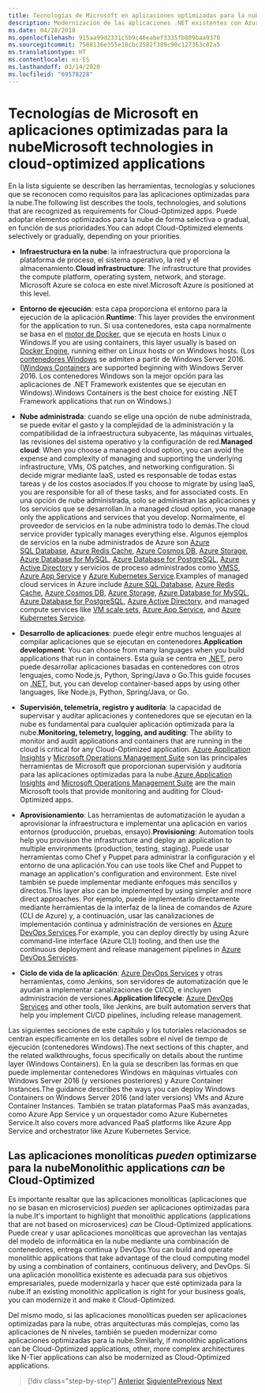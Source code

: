 ```yaml
---
title: Tecnologías de Microsoft en aplicaciones optimizadas para la nube
description: Modernización de las aplicaciones .NET existentes con Azure Clour y contenedores Windows | Tecnologías de Microsoft en aplicaciones optimizadas para la nube
ms.date: 04/28/2018
ms.openlocfilehash: 915aa99d2331c5b9c46eabef3335fb809baa9370
ms.sourcegitcommit: 7588136e355e10cbc2582f389c90c127363c02a5
ms.translationtype: HT
ms.contentlocale: es-ES
ms.lasthandoff: 03/14/2020
ms.locfileid: "69578228"
---
```

# <a name="microsoft-technologies-in-cloud-optimized-applications"></a><span data-ttu-id="3517c-103">Tecnologías de Microsoft en aplicaciones optimizadas para la nube</span><span class="sxs-lookup"><span data-stu-id="3517c-103">Microsoft technologies in cloud-optimized applications</span></span>

<span data-ttu-id="3517c-104">En la lista siguiente se describen las herramientas, tecnologías y soluciones que se reconocen como requisitos para las aplicaciones optimizadas para la nube.</span><span class="sxs-lookup"><span data-stu-id="3517c-104">The following list describes the tools, technologies, and solutions that are recognized as requirements for Cloud-Optimized apps.</span></span> <span data-ttu-id="3517c-105">Puede adoptar elementos optimizados para la nube de forma selectiva o gradual, en función de sus prioridades.</span><span class="sxs-lookup"><span data-stu-id="3517c-105">You can adopt Cloud-Optimized elements selectively or gradually, depending on your priorities.</span></span>

- <span data-ttu-id="3517c-106">**Infraestructura en la nube**: la infraestructura que proporciona la plataforma de proceso, el sistema operativo, la red y el almacenamiento.</span><span class="sxs-lookup"><span data-stu-id="3517c-106">**Cloud infrastructure**: The infrastructure that provides the compute platform, operating system, network, and storage.</span></span> <span data-ttu-id="3517c-107">Microsoft Azure se coloca en este nivel.</span><span class="sxs-lookup"><span data-stu-id="3517c-107">Microsoft Azure is positioned at this level.</span></span>

- <span data-ttu-id="3517c-108">**Entorno de ejecución**: esta capa proporciona el entorno para la ejecución de la aplicación.</span><span class="sxs-lookup"><span data-stu-id="3517c-108">**Runtime**: This layer provides the environment for the application to run.</span></span> <span data-ttu-id="3517c-109">Si usa contenedores, esta capa normalmente se basa en el [motor de Docker](https://docs.docker.com/engine/), que se ejecuta en hosts Linux o Windows.</span><span class="sxs-lookup"><span data-stu-id="3517c-109">If you are using containers, this layer usually is based on [Docker Engine](https://docs.docker.com/engine/), running either on Linux hosts or on Windows hosts.</span></span> <span data-ttu-id="3517c-110">(Los [contenedores Windows](https://docs.microsoft.com/virtualization/windowscontainers/about/) se admiten a partir de Windows Server 2016.</span><span class="sxs-lookup"><span data-stu-id="3517c-110">([Windows Containers](https://docs.microsoft.com/virtualization/windowscontainers/about/) are supported beginning with Windows Server 2016.</span></span> <span data-ttu-id="3517c-111">Los contenedores Windows son la mejor opción para las aplicaciones de .NET Framework existentes que se ejecutan en Windows).</span><span class="sxs-lookup"><span data-stu-id="3517c-111">Windows Containers is the best choice for existing .NET Framework applications that run on Windows.)</span></span>

- <span data-ttu-id="3517c-112">**Nube administrada**: cuando se elige una opción de nube administrada, se puede evitar el gasto y la complejidad de la administración y la compatibilidad de la infraestructura subyacente, las máquinas virtuales, las revisiones del sistema operativo y la configuración de red.</span><span class="sxs-lookup"><span data-stu-id="3517c-112">**Managed cloud**: When you choose a managed cloud option, you can avoid the expense and complexity of managing and supporting the underlying infrastructure, VMs, OS patches, and networking configuration.</span></span> <span data-ttu-id="3517c-113">Si decide migrar mediante IaaS, usted es responsable de todas estas tareas y de los costos asociados.</span><span class="sxs-lookup"><span data-stu-id="3517c-113">If you choose to migrate by using IaaS, you are responsible for all of these tasks, and for associated costs.</span></span> <span data-ttu-id="3517c-114">En una opción de nube administrada, solo se administran las aplicaciones y los servicios que se desarrollan.</span><span class="sxs-lookup"><span data-stu-id="3517c-114">In a managed cloud option, you manage only the applications and services that you develop.</span></span> <span data-ttu-id="3517c-115">Normalmente, el proveedor de servicios en la nube administra todo lo demás.</span><span class="sxs-lookup"><span data-stu-id="3517c-115">The cloud service provider typically manages everything else.</span></span> <span data-ttu-id="3517c-116">Algunos ejemplos de servicios en la nube administrados de Azure son [Azure SQL Database](https://azure.microsoft.com/services/sql-database), [Azure Redis Cache](https://azure.microsoft.com/services/cache/), [Azure Cosmos DB](https://azure.microsoft.com/services/cosmos-db/), [Azure Storage](https://azure.microsoft.com/services/storage/), [Azure Database for MySQL](https://azure.microsoft.com/services/mysql/), [Azure Database for PostgreSQL](https://azure.microsoft.com/services/postgresql/), [Azure Active Directory](https://azure.microsoft.com/services/active-directory/) y servicios de proceso administrados como [VMSS](https://azure.microsoft.com/services/virtual-machine-scale-sets/), [Azure App Service](https://azure.microsoft.com/services/app-service/) y [Azure Kubernetes Service](https://azure.microsoft.com/services/container-service/).</span><span class="sxs-lookup"><span data-stu-id="3517c-116">Examples of managed cloud services in Azure include [Azure SQL Database](https://azure.microsoft.com/services/sql-database), [Azure Redis Cache](https://azure.microsoft.com/services/cache/), [Azure Cosmos DB](https://azure.microsoft.com/services/cosmos-db/), [Azure Storage](https://azure.microsoft.com/services/storage/), [Azure Database for MySQL](https://azure.microsoft.com/services/mysql/), [Azure Database for PostgreSQL](https://azure.microsoft.com/services/postgresql/), [Azure Active Directory](https://azure.microsoft.com/services/active-directory/), and managed compute services like [VM scale sets](https://azure.microsoft.com/services/virtual-machine-scale-sets/), [Azure App Service](https://azure.microsoft.com/services/app-service/), and [Azure Kubernetes Service](https://azure.microsoft.com/services/container-service/).</span></span>

- <span data-ttu-id="3517c-117">**Desarrollo de aplicaciones**: puede elegir entre muchos lenguajes al compilar aplicaciones que se ejecutan en contenedores.</span><span class="sxs-lookup"><span data-stu-id="3517c-117">**Application development**: You can choose from many languages when you build applications that run in containers.</span></span> <span data-ttu-id="3517c-118">Esta guía se centra en [.NET](https://www.microsoft.com/net), pero puede desarrollar aplicaciones basadas en contenedores con otros lenguajes, como Node.js, Python, Spring/Java o Go.</span><span class="sxs-lookup"><span data-stu-id="3517c-118">This guide focuses on [.NET](https://www.microsoft.com/net), but, you can develop container-based apps by using other languages, like Node.js, Python, Spring/Java, or Go.</span></span>

- <span data-ttu-id="3517c-119">**Supervisión, telemetría, registro y auditoría**: la capacidad de supervisar y auditar aplicaciones y contenedores que se ejecutan en la nube es fundamental para cualquier aplicación optimizada para la nube.</span><span class="sxs-lookup"><span data-stu-id="3517c-119">**Monitoring, telemetry, logging, and auditing**: The ability to monitor and audit applications and containers that are running in the cloud is critical for any Cloud-Optimized application.</span></span> <span data-ttu-id="3517c-120">[Azure Application Insights](https://azure.microsoft.com/services/application-insights/) y [Microsoft Operations Management Suite](https://www.microsoft.com/cloud-platform/operations-management-suite) son las principales herramientas de Microsoft que proporcionan supervisión y auditoría para las aplicaciones optimizadas para la nube.</span><span class="sxs-lookup"><span data-stu-id="3517c-120">[Azure Application Insights](https://azure.microsoft.com/services/application-insights/) and [Microsoft Operations Management Suite](https://www.microsoft.com/cloud-platform/operations-management-suite) are the main Microsoft tools that provide monitoring and auditing for Cloud-Optimized apps.</span></span>

- <span data-ttu-id="3517c-121">**Aprovisionamiento**: Las herramientas de automatización le ayudan a aprovisionar la infraestructura e implementar una aplicación en varios entornos (producción, pruebas, ensayo).</span><span class="sxs-lookup"><span data-stu-id="3517c-121">**Provisioning**: Automation tools help you provision the infrastructure and deploy an application to multiple environments (production, testing, staging).</span></span> <span data-ttu-id="3517c-122">Puede usar herramientas como Chef y Puppet para administrar la configuración y el entorno de una aplicación.</span><span class="sxs-lookup"><span data-stu-id="3517c-122">You can use tools like Chef and Puppet to manage an application's configuration and environment.</span></span> <span data-ttu-id="3517c-123">Este nivel también se puede implementar mediante enfoques más sencillos y directos.</span><span class="sxs-lookup"><span data-stu-id="3517c-123">This layer also can be implemented by using simpler and more direct approaches.</span></span> <span data-ttu-id="3517c-124">Por ejemplo, puede implementarlo directamente mediante herramientas de la interfaz de la línea de comandos de Azure (CLI de Azure) y, a continuación, usar las canalizaciones de implementación continua y administración de versiones en [Azure DevOps Services](https://azure.microsoft.com/services/devops/).</span><span class="sxs-lookup"><span data-stu-id="3517c-124">For example, you can deploy directly by using Azure command-line interface (Azure CLI) tooling, and then use the continuous deployment and release management pipelines in [Azure DevOps Services](https://azure.microsoft.com/services/devops/).</span></span>

- <span data-ttu-id="3517c-125">**Ciclo de vida de la aplicación**: [Azure DevOps Services](https://azure.microsoft.com/services/devops/) y otras herramientas, como Jenkins, son servidores de automatización que le ayudan a implementar canalizaciones de CI/CD, e incluyen administración de versiones.</span><span class="sxs-lookup"><span data-stu-id="3517c-125">**Application lifecycle**: [Azure DevOps Services](https://azure.microsoft.com/services/devops/) and other tools, like Jenkins, are built automation servers that help you implement CI/CD pipelines, including release management.</span></span>

<span data-ttu-id="3517c-126">Las siguientes secciones de este capítulo y los tutoriales relacionados se centran específicamente en los detalles sobre el nivel de tiempo de ejecución (contenedores Windows).</span><span class="sxs-lookup"><span data-stu-id="3517c-126">The next sections of this chapter, and the related walkthroughs, focus specifically on details about the runtime layer (Windows Containers).</span></span> <span data-ttu-id="3517c-127">En la guía se describen las formas en que puede implementar contenedores Windows en máquinas virtuales con Windows Server 2016 (y versiones posteriores) y Azure Container Instances.</span><span class="sxs-lookup"><span data-stu-id="3517c-127">The guidance describes the ways you can deploy Windows Containers on Windows Server 2016 (and later versions) VMs and Azure Container Instances.</span></span> <span data-ttu-id="3517c-128">También se tratan plataformas PaaS más avanzadas, como Azure App Service y un orquestador como Azure Kubernetes Service.</span><span class="sxs-lookup"><span data-stu-id="3517c-128">It also covers more advanced PaaS platforms like Azure App Service and orchestrator like Azure Kubernetes Service.</span></span>

## <a name="monolithic-applications-can-be-cloud-optimized"></a><span data-ttu-id="3517c-129">Las aplicaciones monolíticas *pueden* optimizarse para la nube</span><span class="sxs-lookup"><span data-stu-id="3517c-129">Monolithic applications *can* be Cloud-Optimized</span></span>

<span data-ttu-id="3517c-130">Es importante resaltar que las aplicaciones monolíticas (aplicaciones que no se basan en microservicios) *pueden* ser aplicaciones optimizadas para la nube.</span><span class="sxs-lookup"><span data-stu-id="3517c-130">It's important to highlight that monolithic applications (applications that are not based on microservices) *can* be Cloud-Optimized applications.</span></span> <span data-ttu-id="3517c-131">Puede crear y usar aplicaciones monolíticas que aprovechan las ventajas del modelo de informática en la nube mediante una combinación de contenedores, entrega continua y DevOps.</span><span class="sxs-lookup"><span data-stu-id="3517c-131">You can build and operate monolithic applications that take advantage of the cloud computing model by using a combination of containers, continuous delivery, and DevOps.</span></span> <span data-ttu-id="3517c-132">Si una aplicación monolítica existente es adecuada para sus objetivos empresariales, puede modernizarla y hacer que esté optimizada para la nube.</span><span class="sxs-lookup"><span data-stu-id="3517c-132">If an existing monolithic application is right for your business goals, you can modernize it and make it Cloud-Optimized.</span></span>

<span data-ttu-id="3517c-133">Del mismo modo, si las aplicaciones monolíticas pueden ser aplicaciones optimizadas para la nube, otras arquitecturas más complejas, como las aplicaciones de N niveles, también se pueden modernizar como aplicaciones optimizadas para la nube.</span><span class="sxs-lookup"><span data-stu-id="3517c-133">Similarly, if monolithic applications can be Cloud-Optimized applications, other, more complex architectures like N-Tier applications can also be modernized as Cloud-Optimized applications.</span></span>

>[!div class="step-by-step"]
><span data-ttu-id="3517c-134">[Anterior](reasons-to-modernize-existing-net-apps-to-cloud-optimized-applications.md)
>[Siguiente](what-about-cloud-native-applications.md)</span><span class="sxs-lookup"><span data-stu-id="3517c-134">[Previous](reasons-to-modernize-existing-net-apps-to-cloud-optimized-applications.md)
[Next](what-about-cloud-native-applications.md)</span></span>
